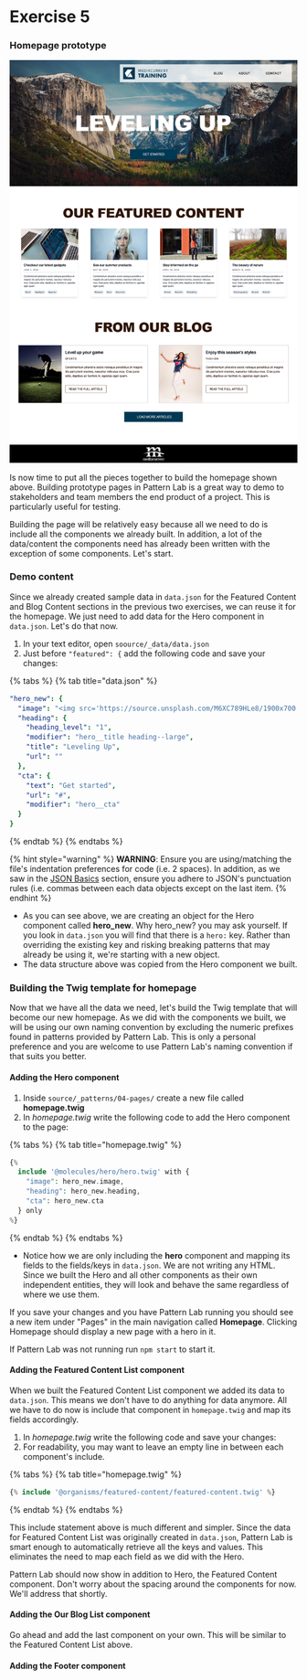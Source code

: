 # Exercise 5

### Homepage prototype

![](../../.gitbook/assets/components-for-beginners-home.png)

Is now time to put all the pieces together to build the homepage shown above.  Building prototype pages in Pattern Lab is a great way to demo to stakeholders and team members the end product of a project.  This is particularly useful for testing.

Building the page will be relatively easy because all we need to do is include all the components we already built.  In addition, a lot of the data/content the components need has already been written with the exception of some components.  Let's start.

### Demo content

Since we already created sample data in `data.json` for the Featured Content and Blog Content sections in the previous two exercises,  we can reuse it for the homepage.  We just need to add data for the Hero component in `data.json`.  Let's do that now.

1. In your text editor, open `soource/_data/data.json`
2. Just before `"featured": {` add the following code and save your changes:

{% tabs %}
{% tab title="data.json" %}
```yaml
"hero_new": {
  "image": "<img src='https://source.unsplash.com/M6XC789HLe8/1900x700' alt='Yosemite' />",
  "heading": {
    "heading_level": "1",
    "modifier": "hero__title heading--large",
    "title": "Leveling Up",
    "url": ""
  },
  "cta": {
    "text": "Get started",
    "url": "#",
    "modifier": "hero__cta"
  }
}
```
{% endtab %}
{% endtabs %}

{% hint style="warning" %}
**WARNING**:  Ensure you are using/matching the file's indentation preferences for code \(i.e. 2 spaces\).  In addition, as we saw in the [JSON Basics](../../basics/json-basics.md) section, ensure you adhere to JSON's punctuation rules \(i.e. commas between each data objects except on the last item.
{% endhint %}

* As you can see above, we are creating an object for the Hero component called **hero\_new**.  Why hero\_new? you may ask yourself.  If you look in `data.json` you will find that there is a `hero:` key.  Rather than overriding the existing key and risking breaking patterns that may already be using it, we're starting with a new object.
* The data structure above was copied from the Hero component we built.

### Building the Twig template for homepage

Now that we have all the data we need, let's build the Twig template that will become our new homepage.  As we did with the components we built, we will be using our own naming convention by excluding the numeric prefixes found in patterns provided by Pattern Lab.  This is only a personal preference and you are welcome to use Pattern Lab's naming convention if that suits you better.

#### Adding the Hero component

1. Inside `source/_patterns/04-pages/` create a new file called **homepage.twig**
2. In _homepage.twig_ write the following code to add the Hero component to the page:

{% tabs %}
{% tab title="homepage.twig" %}
```php
{%
  include '@molecules/hero/hero.twig' with {
    "image": hero_new.image,
    "heading": hero_new.heading,
    "cta": hero_new.cta
  } only
%}
```
{% endtab %}
{% endtabs %}

* Notice how we are only including the **hero** component and mapping its fields to the fields/keys in `data.json`.  We are not writing any HTML.  Since we built the Hero and all other components as their own independent entities, they will look and behave the same regardless of where we use them.

If you save your changes and you have Pattern Lab running you should see a new item under "Pages" in the main navigation called **Homepage**.  Clicking Homepage should display a new page with a hero in it.

If Pattern Lab was not running run `npm start` to start it.

#### Adding the Featured Content List component

When we built the Featured Content List component we added its data to `data.json`.  This means we don't have to do anything for data anymore.  All we have to do now is include that component in `homepage.twig` and map its fields accordingly.

1. In _homepage.twig_ write the following code and save your changes:
2. For readability, you may want to leave an empty line in between each component's include.

{% tabs %}
{% tab title="homepage.twig" %}
```php
{% include '@organisms/featured-content/featured-content.twig' %}
```
{% endtab %}
{% endtabs %}

This include statement above is much different and simpler.  Since the data for Featured Content List was originally created in `data.json`, Pattern Lab is smart enough to automatically retrieve all the keys and values.  This eliminates the need to map each field as we did with the Hero.

Pattern Lab should now show in addition to Hero, the Featured Content component.  Don't worry about the spacing around the components for now.  We'll address that shortly.

#### Adding the Our Blog List component

Go ahead and add the last component on your own.  This will be similar to the Featured Content List above.

#### Adding the Footer component

